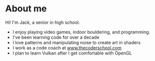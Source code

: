 # About me
Hi! I'm Jack, a senior in high school.  
- I enjoy playing video games, indoor bouldering, and programming.  
- I've been learning code for over a decade  
- I love patterns and manipulating noise to create art in shaders  
- I work as a code coach at www.thecoderschool.com  
- I plan to learn Vulkan after I get comfortable with OpenGL  
